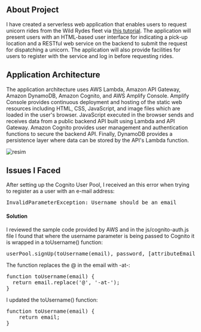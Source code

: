 ## About Project

I have created a serverless web application that enables users to request unicorn rides from the Wild Rydes fleet via [this tutorial](https://aws.amazon.com/getting-started/hands-on/build-serverless-web-app-lambda-apigateway-s3-dynamodb-cognito/?ref=gsrchandson). The application will present users with an HTML-based user interface for indicating a pick-up location and a RESTful web service on the backend to submit the request for dispatching a unicorn. The application will also provide facilities for users to register with the service and log in before requesting rides.

## Application Architecture

The application architecture uses AWS Lambda, Amazon API Gateway, Amazon DynamoDB, Amazon Cognito, and AWS Amplify Console. Amplify Console provides continuous deployment and hosting of the static web resources including HTML, CSS, JavaScript, and image files which are loaded in the user's browser. JavaScript executed in the browser sends and receives data from a public backend API built using Lambda and API Gateway. Amazon Cognito provides user management and authentication functions to secure the backend API. Finally, DynamoDB provides a persistence layer where data can be stored by the API's Lambda function.

![resim](https://github.com/emirhan-mete/wildrydes-site/assets/41618474/a0d87d13-5bca-45ac-a7a9-607854a47967)


## Issues I Faced

After setting up the Cognito User Pool, I received an this error when trying to register as a user with an e-mail address:
<pre>InvalidParameterException: Username should be an email</pre>

  #### Solution
I reviewed the sample code provided by AWS and in the js/cognito-auth.js file I found that where the username parameter is being passed to Cognito it is wrapped in a toUsername() function:


<pre>
userPool.signUp(toUsername(email), password, [attributeEmail], null)
</pre>

The function replaces the @ in the email with -at-:

<pre>
function toUsername(email) {
  return email.replace('@', '-at-');
}
</pre>

I updated the toUsername() function:

<pre>
function toUsername(email) {
    return email;
}
</pre>
